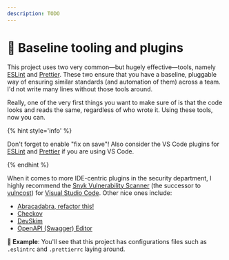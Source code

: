 ```yaml
---
description: TODO
---
```


# 🧰 Baseline tooling and plugins

This project uses two very common—but hugely effective—tools, namely [ESLint](https://eslint.org) and [Prettier](https://prettier.io). These two ensure that you have a baseline, pluggable way of ensuring similar standards (and automation of them) across a team. I'd not write many lines without those tools around.

Really, one of the very first things you want to make sure of is that the code looks and reads the same, regardless of who wrote it. Using these tools, now you can.

{% hint style='info' %}

Don't forget to enable "fix on save"! Also consider the VS Code plugins for [ESLint](https://marketplace.visualstudio.com/items?itemName=dbaeumer.vscode-eslint) and [Prettier](https://marketplace.visualstudio.com/items?itemName=esbenp.prettier-vscode) if you are using VS Code.

{% endhint %}

When it comes to more IDE-centric plugins in the security department, I highly recommend the [Snyk Vulnerability Scanner](https://marketplace.visualstudio.com/items?itemName=snyk-security.snyk-vulnerability-scanner) (the successor to [vulncost](https://github.com/snyk/vulncost)) for [Visual Studio Code](https://code.visualstudio.com). Other nice ones include:

- [Abracadabra, refactor this!](https://marketplace.visualstudio.com/items?itemName=nicoespeon.abracadabra)
- [Checkov](https://marketplace.visualstudio.com/items?itemName=Bridgecrew.checkov)
- [DevSkim](https://marketplace.visualstudio.com/items?itemName=MS-CST-E.vscode-devskim)
- [OpenAPI (Swagger) Editor](https://marketplace.visualstudio.com/items?itemName=42Crunch.vscode-openapi)

**🎯 Example**: You'll see that this project has configurations files such as `.eslintrc` and `.prettierrc` laying around.
